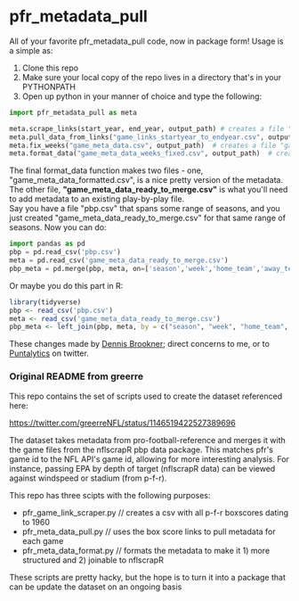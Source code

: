 # pfr_metadata_pull

All of your favorite pfr_metadata_pull code, now in package form!  Usage is a simple as:  
  
1. Clone this repo  
2. Make sure your local copy of the repo lives in a directory that's in your PYTHONPATH  
3. Open up python in your manner of choice and type the following:  
```python
import pfr_metadata_pull as meta

meta.scrape_links(start_year, end_year, output_path) # creates a file "game_links_startyear_to_endyear.csv" in the 'output_path' directory
meta.pull_data_from_links("game_links_startyear_to_endyear.csv", output_path) # creates a file "game_meta_data.csv" in the 'output_path' directory
meta.fix_weeks("game_meta_data.csv", output_path)  # creates a file "game_meta_data_weeks_fixed.csv" in the 'output_path' directory
meta.format_data("game_meta_data_weeks_fixed.csv", output_path)  # creates two files in the 'output_path' directory
```
The final format_data function makes two files - one, "game_meta_data_formatted.csv", is a nice pretty version of the metadata.  
The other file, __"game_meta_data_ready_to_merge.csv"__ is what you'll need to add metadata to an existing play-by-play file.  
Say you have a file "pbp.csv" that spans some range of seasons, and you just created "game_meta_data_ready_to_merge.csv" for that same range of seasons.  Now you can do:
```python
import pandas as pd
pbp = pd.read_csv('pbp.csv')
meta = pd.read_csv('game_meta_data_ready_to_merge.csv')
pbp_meta = pd.merge(pbp, meta, on=['season','week','home_team','away_team'], how='left')
```
Or maybe you do this part in R:
```R
library(tidyverse)
pbp <- read_csv('pbp.csv')
meta <- read_csv('game_meta_data_ready_to_merge.csv')
pbp_meta <- left_join(pbp, meta, by = c("season", "week", "home_team", "away_team"))
```

These changes made by [Dennis Brookner](https://github.com/dennisbrookner); direct concerns to me, or to [Puntalytics](https://twitter.com/ThePuntRunts) on twitter.

### Original README from greerre

This repo contains the set of scripts used to create the dataset referenced here:

https://twitter.com/greerreNFL/status/1146519422527389696

The dataset takes metadata from pro-football-reference and merges it with the game files from the nflscrapR pbp data package.
This matches pfr's game id to the NFL API's game id, allowing for more interesting analysis. For instance, passing EPA by depth of target (nflscrapR data) can be viewed against windspeed or stadium (from p-f-r).

This repo has three scipts with the following purposes:
- pfr_game_link_scraper.py // creates a csv with all p-f-r boxscores dating to 1960
- pfr_meta_data_pull.py    // uses the box score links to pull metadata for each game
- pfr_meta_data_format.py  // formats the metadata to make it 1) more structured and 2) joinable to nflscrapR

These scripts are pretty hacky, but the hope is to turn it into a package that can be update the dataset on an ongoing basis

